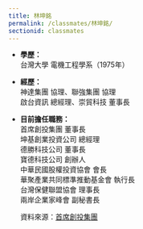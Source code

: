 ```yaml
---
title: 林坤銘
permalink: /classmates/林坤銘/
sectionid: classmates
---
```


- **學歷：**  
   台灣大學 電機工程學系（1975年）  
- **經歷：**  
   神達集團 協理、聯強集團 協理  
   啟台資訊 總經理、崇貿科技 董事長  
- **目前擔任職務：**  
   首席創投集團 董事長  
   坤基創業投資公司 總經理  
   德勝科技公司 董事長  
   寶德科技公司 創辦人  
   中華民國股權投資協會 會長  
   華聚產業共同標準推動基金會 執行長  
   台灣保健聯盟協會 理事長  
   兩岸企業家峰會 副秘書長  
   
   資料來源：[首席創投集團](http://www.premiervc.com.tw/cnetwork.htm)  
